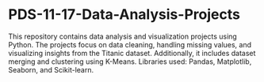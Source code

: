 # PDS-11-17-Data-Analysis-Projects
This repository contains data analysis and visualization projects using Python. The projects focus on data cleaning, handling missing values, and visualizing insights from the Titanic dataset. Additionally, it includes dataset merging and clustering using K-Means. Libraries used: Pandas, Matplotlib, Seaborn, and Scikit-learn.
